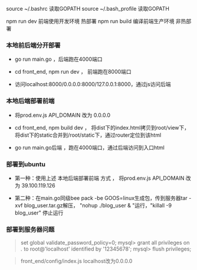 source ~/.bashrc 读取GOPATH
source ~/.bash_profile 读取GOPATH

npm run dev 前端使用开发环境 热部署 
npm run build 编译前端生产环境 非热部署

### 本地前后端分开部署
* go run main.go ，后端跑在4000端口

* cd front_end, npm run dev ， 前端跑在8000端口

* 访问localhost:8000/0.0.0.0:8000/127.0.0.1:8000，通过js访问后端


### 本地后端部署前端
* 将prod.env.js API_DOMAIN 改为 0.0.0.0

* cd front_end, npm build dev ， 将dist下的index.html拷贝到root/view下，将dist下的static合并到/root/static下，通过router定位到该html

* go run main.go后端 ，跑在4000端口，通过后端访问到入口html  

### 部署到ubuntu
* 第一种：使用上述 本地后端部署前端 方式 ， 将prod.env.js API_DOMAIN 改为 39.100.119.126 

* 第二种：在main.go同级bee pack -be GOOS=linux生成包，传到服务器tar -xvf blog_user.tar.gz解压， "nohup  ./blog_user & "运行，"killall -9 blog_user" 停止运行

### 部署到服务器问题
>set global validate_password_policy=0; 
mysql> grant all privileges on *.* to root@'localhost' identified by '12345678';
mysql> flush privileges;

> front_end/config/index.js localhost改为0.0.0.0


